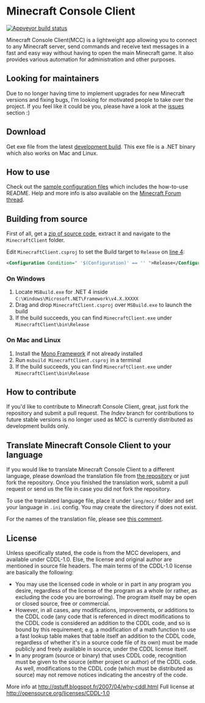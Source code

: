 Minecraft Console Client
========================

[![Appveyor build status](https://ci.appveyor.com/api/projects/status/github/ORelio/Minecraft-Console-Client?branch=Indev)](https://ci.appveyor.com/project/ORelio/minecraft-console-client)

Minecraft Console Client(MCC) is a lightweight app allowing you to connect to any Minecraft server,
send commands and receive text messages in a fast and easy way without having to open the main Minecraft game. It also provides various automation for administration and other purposes.

## Looking for maintainers

Due to no longer having time to implement upgrades for new Minecraft versions and fixing bugs, I'm looking for motivated people to take over the project. If you feel like it could be you, please have a look at the [issues](https://github.com/ORelio/Minecraft-Console-Client/issues?q=is%3Aissue+is%3Aopen+label%3Awaiting-for%3Acontributor) section :)

## Download

Get exe file from the latest [development build](https://ci.appveyor.com/project/ORelio/minecraft-console-client/build/artifacts).
This exe file is a .NET binary which also works on Mac and Linux.

## How to use

Check out the [sample configuration files](MinecraftClient/config/) which includes the how-to-use README.
Help and more info is also available on the [Minecraft Forum thread](http://www.minecraftforum.net/topic/1314800-/).<br/>

## Building from source

First of all, get a [zip of source code](https://github.com/ORelio/Minecraft-Console-Client/archive/master.zip), extract it and navigate to the `MinecraftClient` folder.

Edit `MinecraftClient.csproj` to set the Build target to `Release` on [line 4](https://github.com/ORelio/Minecraft-Console-Client/blob/master/MinecraftClient/MinecraftClient.csproj#L4):

```xml
<Configuration Condition=" '$(Configuration)' == '' ">Release</Configuration>
```

### On Windows

1. Locate `MSBuild.exe` for .NET 4 inside `C:\Windows\Microsoft.NET\Framework\v4.X.XXXXX`
2. Drag and drop `MinecraftClient.csproj` over `MSBuild.exe` to launch the build
3. If the build succeeds, you can find `MinecraftClient.exe` under `MinecraftClient\bin\Release`

### On Mac and Linux

1. Install the [Mono Framework](https://www.mono-project.com/download/stable/#download-lin) if not already installed
2. Run `msbuild MinecraftClient.csproj` in a terminal
3. If the build succeeds, you can find `MinecraftClient.exe` under `MinecraftClient\bin\Release`

## How to contribute

If you'd like to contribute to Minecraft Console Client, great, just fork the repository and submit a pull request. The *Indev* branch for contributions to future stable versions is no longer used as MCC is currently distributed as development builds only.

## Translate Minecraft Console Client to your language

If you would like to translate Minecraft Console Client to a different language, please download the translation file from [the repository](https://github.com/ORelio/Minecraft-Console-Client/tree/master/MinecraftClient/Resources/lang) or just fork the repository. Once you finished the translation work, submit a pull request or send us the file in case you did not fork the repository.

To use the translated language file, place it under `lang/mcc/` folder and set your language in `.ini` config. You may create the directory if does not exist.

For the names of the translation file, please see [this comment](https://github.com/ORelio/Minecraft-Console-Client/pull/1282#issuecomment-711150715).

## License

Unless specifically stated, the code is from the MCC developers, and available under CDDL-1.0.
Else, the license and original author are mentioned in source file headers.
The main terms of the CDDL-1.0 license are basically the following:

- You may use the licensed code in whole or in part in any program you desire, regardless of the license of the program as a whole (or rather, as excluding the code you are borrowing). The program itself may be open or closed source, free or commercial.
- However, in all cases, any modifications, improvements, or additions to the CDDL code (any code that is referenced in direct modifications to the CDDL code is considered an addition to the CDDL code, and so is bound by this requirement; e.g. a modification of a math function to use a fast lookup table makes that table itself an addition to the CDDL code, regardless of whether it's in a source code file of its own) must be made publicly and freely available in source, under the CDDL license itself.
- In any program (source or binary) that uses CDDL code, recognition must be given to the source (either project or author) of the CDDL code. As well, modifications to the CDDL code (which must be distributed as source) may not remove notices indicating the ancestry of the code.

More info at http://qstuff.blogspot.fr/2007/04/why-cddl.html
Full license at http://opensource.org/licenses/CDDL-1.0
